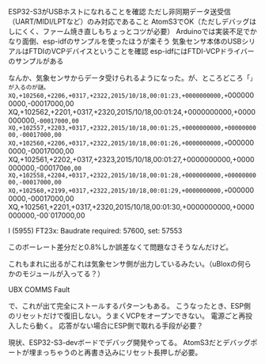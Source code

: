 ESP32-S3がUSBホストになれることを確認
ただし非同期データ送受信（UART/MIDI/LPTなど）のみ対応であること
AtomS3でOK（ただしデバッグはしにくく、ファーム焼き直しもちょっとコツが必要）
Arduinoでは実装不足でかなり面倒、esp-idfのサンプルを使ったほうが楽そう
気象センサ本体のUSBシリアルはFTDIのVCPデバイスということを確認
esp-idfにはFTDI-VCPドライバーのサンプルがある


なんか、気象センサからデータ受けられるようになった。が、ところどころ「`」が入るのが謎。
XQ,+102560,+2206,+0317,+2322,2015/10/18,00:01:23,+0000000000,+`0000000000,-00017000,00
XQ,+102562,+2201,+0317,+2320,2015/10/18,00:01:24,+0000000000,+0000000000,`-00017000,00
XQ,+102557,+2203,+0317,+2322,2015/10/18,00:01:25,+0000000000,+0000000000,-00017000,00
XQ,+102560,+2206,+0317,+2322,2015/10/18,00:01:26,+0000000000,+`0000000000,-00017000,00
XQ,+102561,+2202,+0317,+2323,2015/10/18,00:01:27,+0000000000,+0000000000,-000170`00,00
XQ,+102558,+2204,+0317,+2322,2015/10/18,00:01:28,+0000000000,+0000000000,-00017000,00
XQ,+102560,+2199,+0317,+2322,2015/10/18,00:01:29,+0000000000,+`0000000000,-00017000,00
XQ,+102561,+2201,+0317,+2320,2015/10/18,00:01:30,+0000000000,+0000000000,-00`017000,00

I (5955) FT23x: Baudrate required: 57600, set: 57553

このボーレート差分だと0.8%しか誤差なくて問題なさそうなんだけど。

これもまれに出るがこれは気象センサ側が出力しているみたい。（uBloxの何らかのモジュールが入ってる？）

UBX COMMS Fault

で、これが出て完全にストールするパターンもある。
こうなったとき、ESP側のリセットだけで復旧しない。うまくVCPをオープンできない。
電源ごと再投入したら動く。
応答がない場合にESP側で取れる手段が必要？

現状、ESP32-S3-devボードでデバッグ開発やってる。
AtomS3だとデバッグポートが埋まっちゃうのと再書き込みにリセット長押しが必要。
